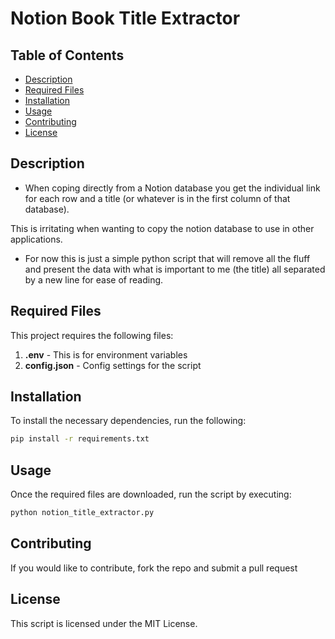 # Notion Book Title Extractor

## Table of Contents
- [Description](#description)
- [Required Files](#required-files)
- [Installation](#installation)
- [Usage](#usage)
- [Contributing](#contributing)
- [License](#license)

## Description 

* When coping directly from a Notion database you get the individual link for each row and a title (or whatever is in the first column of that database). 

This is irritating when wanting to copy the notion database to use in other applications. 

* For now this is just a simple python script that will remove all the fluff and present the data with what is important to me (the title) all separated by a new line for ease of reading. 

## Required Files

This project requires the following files:

1. **.env** - This is for environment variables
2. **config.json** - Config settings for the script

## Installation
To install the necessary dependencies, run the following:

```bash
pip install -r requirements.txt

```
## Usage
Once the required files are downloaded, run the script by executing: 
``` bash
python notion_title_extractor.py
```

## Contributing
If you would like to contribute, fork the repo and submit a pull request 

## License 
This script is licensed under the MIT License.
